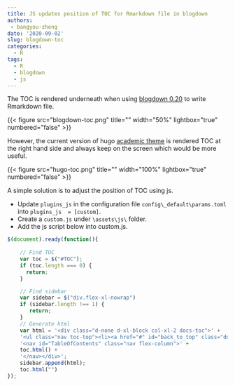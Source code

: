 ```yaml
---
title: JS updates position of TOC for Rmarkdown file in blogdown
authors: 
 - bangyou-zheng
date: '2020-09-02'
slug: blogdown-toc
categories:
  - R
tags:
  - R
  - blogdown
  - js
---
```


The TOC is rendered underneath when using [blogdown 0.20](https://cran.r-project.org/web/packages/blogdown/index.html) to write Rmarkdown file.

{{< figure src="blogdown-toc.png" title="" width="50%" lightbox="true" numbered="false" >}}

However, the current version of hugo [academic theme](https://github.com/gcushen/hugo-academic/tree/6f36c1624c2f63333a2d912963fa13f91e78782b) is rendered TOC at the right hand side and always keep on the screen which would be more useful. 

{{< figure src="hugo-toc.png" title="" width="100%" lightbox="true" numbered="false" >}}

A simple solution is to adjust the position of TOC using js.

* Update `plugins_js` in the configuration file `config\_default\params.toml` into `plugins_js  = [custom]`.
* Create a `custom.js` under `\assets\js\` folder. 
* Add the js script below into custom.js.


```js
$(document).ready(function(){
	
	// Find TOC
	var toc = $("#TOC");
	if (toc.length === 0) {
	  return;
	}

	// Find sidebar
	var sidebar = $("div.flex-xl-nowrap")
	if (sidebar.length !== 1) {
	   return;
	}
	// Generate html
	var html = '<div class="d-none d-xl-block col-xl-2 docs-toc">' + 
	'<ul class="nav toc-top"><li><a href="#" id="back_to_top" class="docs-toc-title">Contents</a></li></ul>' +
	'<nav id="TableOfContents" class="nav flex-column">' + 
	toc.html() +
	'</nav></div>';
	sidebar.append(html);
	toc.html("")
});
```

